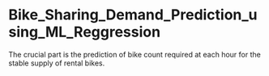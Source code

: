 # Bike_Sharing_Demand_Prediction_using_ML_Reggression
The crucial part is the prediction of bike count required at each hour for the stable supply of rental bikes.
